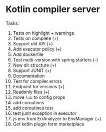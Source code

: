 # Kotlin compiler server

Tasks:

1) Tests on highlight + warnings
2) Tests on complete (+)
3) Support old API (+)
4) Add executor policy (+)
5) Add dockerfile
6) Test multi-version with spring starters (-)
7) New dir structure (+)
8) Support JUNIT (+)
9) Documentation
10) Test for compiler errors
12) Endpoint for versions (+)
13) Readonly files (+)
14) move `lib` to  config props
15) add coroutines 
16) add coroutines test
17) test junit exception in executor
18) js env from ErrAnalyzer to EnvManager (+)
19) Get kotlin plugin form marketplace